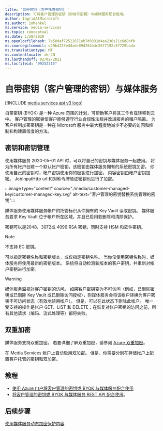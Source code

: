 ```yaml
---
title: '自带密钥 (客户托管密钥) '
description: 可将客户管理的密钥（即自带密钥）与媒体服务配合使用。
author: IngridAtMicrosoft
ms.author: inhenkel
ms.service: media-services
ms.topic: conceptual
ms.date: 1/28/2020
ms.openlocfilehash: 7e58daf72522071eb7d0031d4ea236a21c6d8bfb
ms.sourcegitcommit: d49bd223e44ade094264b4c58f7192a57729bada
ms.translationtype: MT
ms.contentlocale: zh-CN
ms.lasthandoff: 02/02/2021
ms.locfileid: "99252315"
---
```

# <a name="bring-your-own-key-customer-managed-keys-with-media-services"></a>自带密钥（客户管理的密钥）与媒体服务

[!INCLUDE [media services api v3 logo](./includes/v3-hr.md)]

自带密钥 (BYOK) 是一种 Azure 范围的计划，可帮助客户将其工作负载转移到云中。 客户管理的密钥使客户能够遵守行业合规性法规并改进服务的租户隔离。 为客户控制加密密钥是一种在 Microsoft 服务中最大程度地减少不必要的访问和控制和构建置信度的方法。

## <a name="keys-and-key-management"></a>密钥和密钥管理

使用媒体服务 2020-05-01 API 时，可以将自己的密钥与媒体服务一起使用。 将为所有帐户创建一个默认帐户密钥，该密钥由媒体服务拥有的系统密钥加密。 你使用自己的密钥时，帐户密钥使用你的密钥进行加密。 内容密钥由帐户密钥加密。 JobInputHttp url 和对称令牌验证密钥也进行了加密。

:::image type="content" source="./media/customer-managed-key/customer-managed-key.svg" alt-text="客户管理的密钥替换系统管理的密钥":::

媒体服务使用媒体服务帐户的托管标识从你拥有的 Key Vault 读取密钥。 媒体服务要求 Key Vault 位于帐户所在区域，并且已启用软删除和清除保护。

密钥可以是2048、3072或 4096 RSA 密钥，同时支持 HSM 和软件密钥。

> [!NOTE]
> 不支持 EC 密钥。

可以指定密钥名称和密钥版本，或仅指定密钥名称。 当你仅使用密钥名称时，媒体服务将使用最新的密钥版本。 系统将自动检测新版本的客户密钥，并重新对帐户密钥进行加密。

> [!WARNING]
> 媒体服务监视对客户密钥的访问。 如果客户密钥变为不可访问（例如，已删除密钥或已删除 Key Vault 或已删除访问授权），则媒体服务会将该帐户转换为客户密钥不可访问状态（有效地禁用帐户）。 但是，可以在此状态下删除此帐户。 唯一受支持的操作是帐户 GET、LIST 和 DELETE；在恢复对帐户密钥的访问之前，所有其他请求（编码、流式处理等）都将失败。

## <a name="double-encryption"></a>双重加密

媒体服务支持双重加密。  若要详细了解双重加密，请参阅 [Azure 双重加密](../../security/fundamentals/double-encryption.md)。

在 Media Services 帐户上自动启用双加密。 但是，你需要分别在存储帐户上配置客户托管的密钥和双加密。

## <a name="tutorials"></a>教程

- [使用 Azure 门户将客户管理的密钥或 BYOK 与媒体服务配合使用](tutorial-byok-portal.md)
- [将客户管理的密钥或 BYOK 与媒体服务 REST API 配合使用](tutorial-byok-postman.md)。

## <a name="next-steps"></a>后续步骤

[使用媒体服务动态加密保护内容](content-protection-overview.md)
